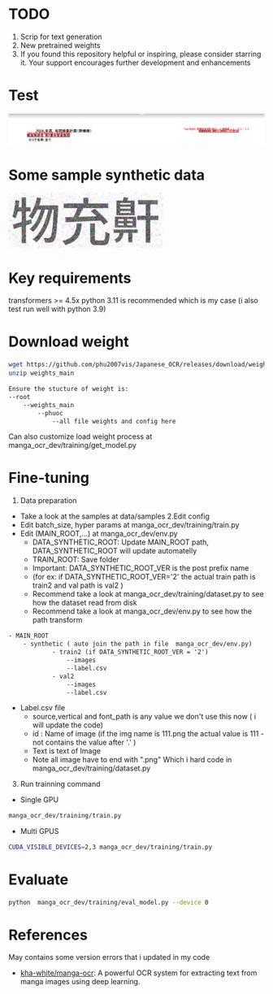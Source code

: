 # TODO

1. Scrip for text generation
2. New pretrained weights
3. If you found this repository helpful or inspiring, please consider starring it. Your support encourages further development and enhancements

# Test 
![plot](data/visualize.png)
# Some sample synthetic data
![plot](data/595.png)
# Key requirements
transformers >= 4.5x 
python 3.11 is recommended which is my case (i also test run well with python 3.9)
# Download weight 
```bash
wget https://github.com/phu2007vis/Japanese_OCR/releases/download/weights/weights_main.zip
unzip weights_main
```
```
Ensure the stucture of weight is:
--root
    --weights_main
        --phuoc
            --all file weights and config here
```
Can also customize load weight process at manga_ocr_dev/training/get_model.py

# Fine-tuning 
1. Data preparation
- Take a look at the samples at data/samples
2.Edit config 
- Edit batch_size, hyper params at manga_ocr_dev/training/train.py
- Edit  (MAIN_ROOT,...) at manga_ocr_dev/env.py 
    - DATA_SYNTHETIC_ROOT: Update MAIN_ROOT path, DATA_SYNTHETIC_ROOT will update  automatelly
    - TRAIN_ROOT: Save folder
    - Important: DATA_SYNTHETIC_ROOT_VER is the post prefix name 
    - (for ex: if DATA_SYNTHETIC_ROOT_VER='2' the actual train path is train2 and val path is val2 )
    - Recommend take a look at manga_ocr_dev/training/dataset.py  to see how the dataset read  from disk
    - Recommend take a look at manga_ocr_dev/env.py  to see how the path transform


```
- MAIN_ROOT
    - synthetic ( auto join the path in file  manga_ocr_dev/env.py)
            - train2 (if DATA_SYNTHETIC_ROOT_VER = '2')
                --images
                --label.csv
            - val2 
                --images
                --label.csv
```
- Label.csv file
    - source,vertical and font_path is any value we don't use this now ( i will update the code)
    - id : Name of image (if the img name is 111.png the actual value is 111 - not contains the value after '.' )
    - Text is text of Image
    - Note all image have to end with ".png" Which i hard code in manga_ocr_dev/training/dataset.py
3. Run trainning command

- Single GPU
```bash
manga_ocr_dev/training/train.py
```

- Multi GPUS
```bash
CUDA_VISIBLE_DEVICES=2,3 manga_ocr_dev/training/train.py
```
# Evaluate 
```bash
python  manga_ocr_dev/training/eval_model.py --device 0
```
# References
May contains some version errors that i updated in my code
- [kha-white/manga-ocr](https://github.com/kha-white/manga-ocr): A powerful OCR system for extracting text from manga images using deep learning.
